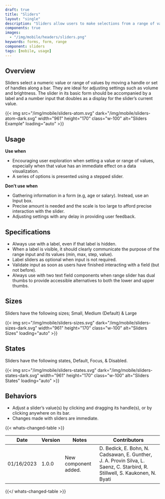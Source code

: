 ```yaml
---
draft: true
title: "Sliders"
layout: "single"
description: "Sliders allow users to make selections from a range of values."
components: true
images:
  - "/img/mobile/headers/sliders.png"
keywords: forms, form, range
component: sliders
tags: [mobile, usage]
---
```


## Overview

Sliders select a numeric value or range of values by moving a handle or set of handles along a bar. They are ideal for adjusting settings such as volume and brightness. The slider in its basic form should be accompanied by a label and a number input that doubles as a display for the slider’s current value.

{{< img src="/img/mobile/sliders-atom.svg" dark="/img/mobile/sliders-atom-dark.svg" width="961" height="170" class="w-100" alt="Sliders Example" loading="auto" >}}


## Usage

**Use when**

- Encouraging user exploration when setting a value or range of values, especially when that value has an immediate effect on a data visualization.
- A series of options is presented using a stepped slider.

**Don’t use when**

- Gathering information in a form (e.g, age or salary). Instead, use an Input box.
- Precise amount is needed and the scale is too large to afford precise interaction with the slider.
- Adjusting settings with any delay in providing user feedback.

## Specifications

- Always use with a label, even if that label is hidden.
- When a label is visible, it should clearly communicate the purpose of the range input and its values (min, max, step, value).
- Label sliders as optional when input is not required.
- Validate input as soon as users have finished interacting with a field (but not before).
- Always use with two text field components when range slider has dual thumbs to provide accessible alternatives to both the lower and upper thumbs.

## Sizes

Sliders have the following sizes; Small, Medium (Default) & Large

{{< img src="/img/mobile/sliders-sizes.svg" dark="/img/mobile/sliders-sizes-dark.svg" width="961" height="170" class="w-100" alt="Sliders Sizes" loading="auto" >}}

## States

Sliders have the following states, Default, Focus, & Disabled.

{{< img src="/img/mobile/sliders-states.svg" dark="/img/mobile/sliders-states-dark.svg" width="961" height="170" class="w-100" alt="Sliders States" loading="auto" >}}

## Behaviors

- Adjust a slider’s value(s) by clicking and dragging its handle(s), or by clicking anywhere on its bar.
- Changes made with sliders are immediate.

{{< whats-changed-table >}}

| Date       | Version | Notes                               | Contributors |
| ---------- | ------- | ----------------------------------- | ------------ |
| 01/16/2023 | 1.0.0   | New component added. | D. Bedick, E. Bohn, N. Cadsawan, E. Gunther, J. A. Provin Silva, L. Saenz, C. Starbird, R. Stillwell, S. Kaukonen, N. Byati  |

{{</ whats-changed-table >}}
